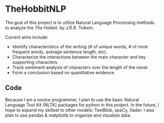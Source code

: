 # TheHobbitNLP

The goal of this project is to utilize Natural Language Processing methods to analyze the *The Hobbit*, by J.R.R. Tolkein.

Current aims include:
* Identify characteristics of the writing (# of unique words, # of most frequent words, average sentence length, etc).
* Characterize the interactions between the main character and key supporting characters.
* Track sentiment analysis of characters over the length of the novel.
* Form a conclusion based on quantitative evidence.

## Code

Because I am a novice programmer, I plan to use the basic Natural Language Tool Kit (NLTK) packages for python in this project. In the future, I hope to expand my skillset to other models: TextBlob, spaCy, Vader. I also plan to use pandas & matplotlib to organize and visualize data.
